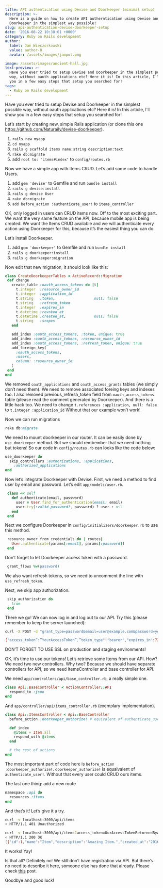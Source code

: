 ```yaml
---
title: API authentication using Devise and Doorkeeper (minimal setup)
description: >-
  Here is a guide on how to create API autherntication using Devise and
  Doorkeeper in the simplest way possible!
slug: api-authentication-devise-doorkeeper-setup
date: '2016-08-22 10:38:01 +0000'
category: Ruby on Rails development
author:
  label: Jan Wieczorkowski
  value: author-8
  avatar: /assets/images/janpol.png

image: /assets/images/ancient-hall.jpg
text-preview: >-
  Have you ever tried to setup Devise and Doorkeeper in the simplest possible
  way, without oauth applications etc? Here it is! In this article, I'll show
  you in a few easy steps that setup you searched for!
tags:
  - Ruby on Rails development
---
```




Have you ever tried to setup Devise and Doorkeeper in the simplest possible way, without oauth applications etc? Here it is! In this article, I'll show you in a few easy steps that setup you searched for!

Let’s start by creating new, simple Rails application (or clone this one https://github.com/Naturaily/devise-doorkeeper).


1. ```rails new myapp```
2. ```cd myapp```
3. ```rails g scaffold items name:string description:text```
4. ```rake db:migrate```
5. add ```root to: 'items#index'``` to ```config/routes.rb```

Now we have a simple app with Items CRUD. Let’s add some code to handle Users.

1. add ```gem 'devise'``` to Gemfile and run ```bundle install```
2. ```rails g devise:install```
3. ```rails g devise User```
4. ```rake db:migrate```
5. ```add before_action :authenticate_user!``` to ```items_controller```

OK, only logged in users can CRUD items now. Off to the most exciting part. We want the very same feature on the API, because mobile app is being created. We want the Items CRUD available and we will authenticate every action using Doorkeeper for this, because it’s the easiest thing you can do.

Let’s install Doorkeeper.


1. add ```gem 'doorkeeper'``` to Gemfile and run ```bundle install```
2. ```rails g doorkeeper:install```
3. ```rails g doorkeeper:migration```


Now edit that new migration, it should look like this:

```ruby
class CreateDoorkeeperTables < ActiveRecord::Migration
 def change
   create_table :oauth_access_tokens do |t|
     t.integer  :resource_owner_id
     t.integer  :application_id
     t.string   :token,                  null: false
     t.string   :refresh_token
     t.integer  :expires_in
     t.datetime :revoked_at
     t.datetime :created_at,             null: false
     t.string   :scopes
   end

   add_index :oauth_access_tokens, :token, unique: true
   add_index :oauth_access_tokens, :resource_owner_id
   add_index :oauth_access_tokens, :refresh_token, unique: true
   add_foreign_key(
     :oauth_access_tokens,
     :users,
     column: :resource_owner_id
   )
 end
end
```

We removed ```oauth_applications``` and ```oauth_access_grants``` tables (we simply don’t need them). We need to remove associated foreing keys and indexes too. I also removed previous_refresh_token field from ```oauth_access_tokens``` table (please read the comment generated by Doorkeeper). And there is a little hack too. We need to change
	```t.references :application, null: false```
to
	```t.integer :application_id```
Without that our example won’t work!

Now we can run migrations

```ruby
rake db:migrate
```

We need to mount doorkeeper in our router. It can be easily done by ```use_doorkeeper``` method. But we should rembember that we need nothing but tokens! So our code in ```config/routes.rb``` can looks like the code below:

```ruby
use_doorkeeper do
  skip_controllers :authorizations, :applications,
    :authorized_applications
end
```

Now let’s integrate Doorkeeper with Devise. First, we need a method to find user by email and password. Let’s edit ```app/models/user.rb```.

```ruby
 class << self
   def authenticate(email, password)
     user = User.find_for_authentication(email: email)
     user.try(:valid_password?, password) ? user : nil
   end
 end
```

Next we configure Doorkeeper in ```config/initializers/doorkeeper.rb``` to use this method.

```ruby
 resource_owner_from_credentials do |_routes|
   User.authenticate(params[:email], params[:password])
 end
```

Don’t forget to let Doorkeeper access token with a password.

```ruby
 grant_flows %w(password)
```

We also want refresh tokens, so we need to uncomment the line with ```use_refresh_token```.

Next, we skip app authorization.

```ruby
 skip_authorization do
   true
 end
```

There we go! We can now log in and log out to our API. Try this (please remember to keep the server launched):

```bash
curl -X POST -d "grant_type=password&email=user@example.com&password=yourpassword" localhost:3000/oauth/token
```

```bash
{"access_token”:”YourAccessToken”,”token_type":"bearer","expires_in":7200,"refresh_token”:”YourRefreshToken”,”created_at":1470946931}%
```

DON’T FORGET TO USE SSL on production and staging environments!

OK, it’s time to use our tokens! Let’s retrieve some Items from our API. How? We need two new controllers. Why two? Because we should have separate controllers for API, so we need ItemsController and base controller for API.

We need ```app/controllers/api/base_controller.rb```, a really simple one.

```ruby
class Api::BaseController < ActionController::API
  respond_to :json
end
```

And ```app/controller/api/items_controller.rb``` (exemplary implementation).

```ruby
class Api::ItemsController < Api::BaseController
  before_action :doorkeeper_authorize! # equivalent of authenticate_user!

  def index
    @items = Item.all
    respond_with @items
  end

  # the rest of actions
end
```

The most important part of code here is ```before_action :doorkeeper_authorize!```. ```doorkeeper_authorize!``` is equaivalent of ```authenticate_user!```. Without that every user could CRUD ours items.

The last one thing: add a new route

```ruby
namespace :api do
  resources :items
end
```

And that’s it! Let’s give it a try.

```bash
curl -v localhost:3000/api/items
< HTTP/1.1 401 Unauthorized
```

```bash
curl -v localhost:3000/api/items?access_token=OurAccessTokenReturnedByAPI
< HTTP/1.1 200 OK
[{"id":1,"name":"Item","description":"Amazing Item.","created_at":"2016-08-11T19:25:09.649Z","updated_at":"2016-08-11T19:25:09.649Z"}]
```

It works! Yay!

Is that all? Definitely no! We still don’t have registration via API. But there’s no need to describe it here, someone else has done that already. Please check [this](http://blog.andrewray.me/how-to-set-up-devise-ajax-authentication-with-rails-4-0/) post.

Goodbye and good luck!
